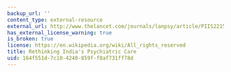 ```yaml
---
backup_url: ''
content_type: external-resource
external_url: http://www.thelancet.com/journals/lanpsy/article/PIIS2215-0366(14)00096-0
has_external_license_warning: true
is_broken: true
license: https://en.wikipedia.org/wiki/All_rights_reserved
title: Rethinking India's Psychiatric Care
uid: 164f551d-7c10-4240-859f-f8af731ff78d
---
```

